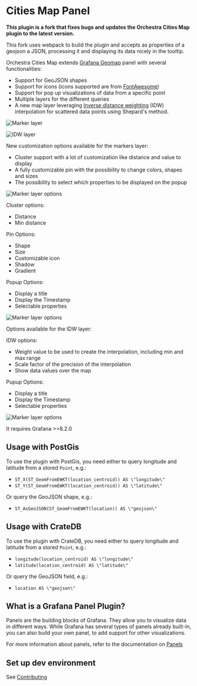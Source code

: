 # Cities Map Panel
**This plugin is a fork that fixes bugs and updates the Orchestra Cities Map plugin to the latest version.**

This fork uses webpack to build the plugin and accepts as properties of a geojson a JSON, processing it and displaying its data nicely in the tooltip.

Orchestra Cities Map extends [Grafana Geomap](https://grafana.com/docs/grafana/latest/visualizations/geomap/) 
panel with several functionalities:

* Support for GeoJSON shapes
* Support for icons (icons supported are from [FontAwesome](https://fontawesome.com/))
* Support for pop up visualizations of data from a specific point
* Multiple layers for the different queries
* A new map layer leveraging [Inverse distance weighting](https://en.wikipedia.org/wiki/Inverse_distance_weighting)
  (IDW) interpolation for scattered data points using Shepard's method.

![Marker layer](https://github.com/orchestracities/grafana-map-plugin/raw/master/example.png)

![IDW layer](https://github.com/orchestracities/grafana-map-plugin/raw/master/example4.png)


New customization options available for the markers layer:

* Cluster support with a lot of customization like distance and value to display
* A fully customizable pin with the possibility to change colors, shapes and sizes
* The possibility to select which properties to be displayed on the popup

![Marker layer options](https://github.com/orchestracities/grafana-map-plugin/raw/master/example2.png)

Cluster options:

* Distance
* Min distance

Pin Options:

* Shape
* Size
* Customizable icon
* Shadow
* Gradient

Popup Options:

* Display a title
* Display the Timestamp
* Selectable properties

![Marker layer options](https://github.com/orchestracities/grafana-map-plugin/raw/master/example3.png)

Options available for the IDW layer:

IDW options:

* Weight value to be used to create the interpolation,
  including min and max range
* Scale factor of the precision of the interpolation
* Show data values over the map

Pupup Options:

* Display a title
* Display the Timestamp
* Selectable properties


![Marker layer options](https://github.com/orchestracities/grafana-map-plugin/raw/master/example5.png)

It requires Grafana >=8.2.0

## Usage with PostGis

To use the plugin with PostGis, you need either to query longitude and latitude from a stored `Point`, e.g.:
* `ST_X(ST_GeomFromEWKT(location_centroid)) AS \"longitude\"`
* `ST_Y(ST_GeomFromEWKT(location_centroid)) AS \"latitude\"`

Or query the GeoJSON shape, e.g.:
* `ST_AsGeoJSON(ST_GeomFromEWKT(location)) AS \"geojson\"`

## Usage with CrateDB

To use the plugin with CrateDB, you need either to query longitude and latitude from a stored `Point`, e.g.:
* `longitude(location_centroid) AS \"longitude\"`
* `latitude(location_centroid) AS \"latitude\"`

Or query the GeoJSON field, e.g.:
* `location AS \"geojson\"`

## What is a Grafana Panel Plugin?

Panels are the building blocks of Grafana. They allow you to visualize data in different ways. While Grafana has several types of panels already built-in, you can also build your own panel, to add support for other visualizations.

For more information about panels, refer to the documentation on [Panels](https://grafana.com/docs/grafana/latest/features/panels/panels/)

## Set up dev environment

See [Contributing](https://github.com/orchestracities/grafana-map-plugin/blob/master/CONTRIBUTING.md)

